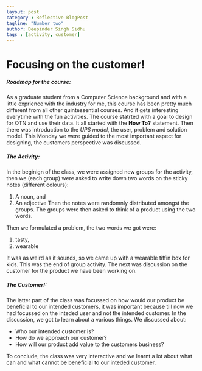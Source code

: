 ```yaml
---
layout: post
category : Reflective BlogPost
tagline: "Number two"
author: Deepinder Singh Sidhu
tags : [activity, customer]
---
```

# Focusing on the customer!
##### Roadmap for the course:

As a graduate student from a Computer Science background and with a little exprience with the industry for me, this course has been pretty much different from all other quintessential courses. And it gets interesting everytime with the fun activities. The course statrted with a goal to design for OTN and use their data. It all started with the **How To?**  statement. Then there was introduction to the *UPS model*, the user, problem and solution model.
This Monday we were guided to the most important aspect for designing, the customers perspective was discussed.

##### The Activity:
In the beginign of the class, we were assigned new groups for the activity, then we (each group) were asked to write down two words on the sticky notes (different colours):
1. A noun, and
2. An adjective
Then the notes were randomnly distributed amongst the groups. The groups were then asked to think of a product using the two words.

Then we formulated a problem, the two words we got were:
1. tasty,
2. wearable

It was as weird as it sounds, so we came up with a wearable tiffin box for kids. This was the end of group activity.
The next was discussion on the customer for the product we have been working on.
##### The Customer!:
The latter part of the class was focussed on how would our product be beneficial to our intended customers, it was important because till now we had focussed on the inteded user and not the intended customer. In the discussion, we got to learn about a various things. We discussed about:
* Who our intended customer is?
* How do we approach our customer?
* How will our product add value to the customers business?

To conclude, the class was very interactive and we learnt a lot about what can and what cannot be beneficial to our inteded customer.


